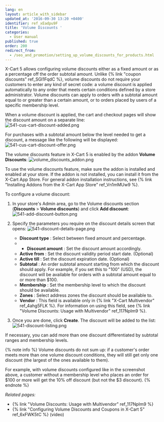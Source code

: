 ```yaml
---
lang: en
layout: article_with_sidebar
updated_at: '2016-09-30 13:20 +0400'
identifier: ref_xEadpu9F
title: 'Volume Discounts '
categories:
  - User manual
published: true
order: 200
redirect_from:
  - /seo_and_promotion/setting_up_volume_discounts_for_products.html
---
```


X-Cart 5 allows configuring volume discounts either as a fixed amount or as a percentage off the order subtotal amount. Unlike {% link "coupon discounts" ref_SGI1FqdC %}, volume discounts do not require your customers to enter any kind of secret code: a volume discount is applied automatically to any order that meets certain conditions defined by a store administrator. Volume discounts can apply to orders with a subtotal amount equal to or greater than a certain amount, or to orders placed by users of a specific membership level.

When a volume discount is applied, the cart and checkout pages will show the discount amount on a separate line:
![541-cus-cart-discount-added.png]({{site.baseurl}}/attachments/ref_xEadpu9F/541-cus-cart-discount-added.png)

For purchases with a subtotal amount below the level needed to get a discount, a message like the following will be displayed:
![541-cus-cart-discount-offer.png]({{site.baseurl}}/attachments/ref_xEadpu9F/541-cus-cart-discount-offer.png)

The volume discounts feature in X-Cart 5 is enabled by the addon **Volume Discounts**:
![volume_discounts_addon.png]({{site.baseurl}}/attachments/ref_xEadpu9F/volume_discounts_addon.png)

To use the volume discounts feature, make sure the addon is installed and enabled at your store. If the addon is not installed, you can install it from the X-Cart App Store. For general addon installation instructions, see {% link "Installing Addons from the X-Cart App Store" ref_Vn1mMUw9 %}.

To configure a volume discount:

1.  In your store's Admin area, go to the Volume discounts section (**Discounts** > **Volume discounts**) and click **Add discount**:
    ![541-add-discount-button.png]({{site.baseurl}}/attachments/ref_xEadpu9F/541-add-discount-button.png)
    
2.  Specify the parameters you require on the discount details screen that opens:
    ![541-discount-details-page.png]({{site.baseurl}}/attachments/ref_xEadpu9F/541-discount-details-page.png)
    
    * **Discount type** : Select between fixed amount and percentage.
    * * **Discount amount** : Set the discount amount accordingly.
    * **Active from** : Set the discount validity period start date. (Optional)
    * **Active till** : Set the discount expiration date. (Optional)
    * **Subtotal** : An order subtotal amount starting from which the discount should apply. For example, if you set this to "100" (USD), the discount will be available for orders with a subtotal amount equal to or more than $100.
    * **Membership** : Set the membership level to which the discount should be available.
    * **Zones** : Select address zones the discount should be available to.
    * **Vendor** : This field is available only in {% link "X-Cart Multivendor" ref_4ahg5FLK %}. For information on using this field, see {% link "Volume Discounts: Usage with Multivendor" ref_117NpIm9 %}.
    
3.  Once you are done, click **Create**.
    The discount will be added to the list:
    ![541-discount-listing.png]({{site.baseurl}}/attachments/ref_xEadpu9F/541-discount-listing.png)

If necessary, you can add more than one discount differentiated by subtotal ranges and membership levels. 

{% note info %}
Volume discounts do not sum up: if a customer's order meets more than one volume discount conditions, they will still get only one discount (the largest of the ones available to them). 

For example, with volume discounts configured like in the screenshot above, a customer without a membership level who places an order for $100 or more will get the 10% off discount (but not the $3 discount).
{% endnote %}

_Related pages:_

   * {% link "Volume Discounts: Usage with Multivendor" ref_117NpIm9 %}
   * {% link "Configuring Volume Discounts and Coupons in X-Cart 5" ref_6xFWK5tC %} (video)
